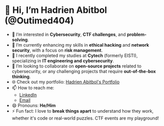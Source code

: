 # 👋 Hi, I’m Hadrien Abitbol (@Outimed404)

- 👀 I’m interested in **Cybersecurity**, **CTF challenges**, and **problem-solving**.
- 🌱 I’m currently enhancing my skills in **ethical hacking** and **network security**, with a focus on **risk management**.
- 💼 I recently completed my studies at **Cytech** (formerly EISTI), specializing in **IT engineering and cybersecurity**.
- 💞️ I’m looking to collaborate on **open-source projects** related to cybersecurity, or any challenging projects that require **out-of-the-box thinking**.
- 🌐 Check out my portfolio: [Hadrien Abitbol's Portfolio](https://hadriencyber.com)
- 📫 How to reach me: 
  - [LinkedIn](https://www.linkedin.com/in/hadrien-abitbol-3195b32a3/)
  - [Email](mailto:hadrien.abitbol@hotmail.fr) 
- 😄 Pronouns: **He/Him**
- ⚡ Fun fact: I love to **break things apart** to understand how they work, whether it's code or real-world puzzles. CTF events are my playground!

<!---
Outimed404/Outimed404 is a ✨ special ✨ repository because its `README.md` (this file) appears on your GitHub profile.
You can click the Preview link to take a look at your changes.
--->
